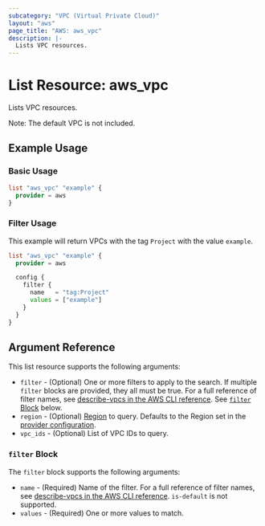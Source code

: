 ```yaml
---
subcategory: "VPC (Virtual Private Cloud)"
layout: "aws"
page_title: "AWS: aws_vpc"
description: |-
  Lists VPC resources.
---
```


# List Resource: aws_vpc

Lists VPC resources.

Note: The default VPC is not included.

## Example Usage

### Basic Usage

```terraform
list "aws_vpc" "example" {
  provider = aws
}
```

### Filter Usage

This example will return VPCs with the tag `Project` with the value `example`.

```terraform
list "aws_vpc" "example" {
  provider = aws

  config {
    filter {
      name   = "tag:Project"
      values = ["example"]
    }
  }
}
```

## Argument Reference

This list resource supports the following arguments:

* `filter` - (Optional) One or more filters to apply to the search.
  If multiple `filter` blocks are provided, they all must be true.
  For a full reference of filter names, see [describe-vpcs in the AWS CLI reference][describe-vpcs].
  See [`filter` Block](#filter-block) below.
* `region` - (Optional) [Region](https://docs.aws.amazon.com/general/latest/gr/rande.html#regional-endpoints) to query.
  Defaults to the Region set in the [provider configuration](https://registry.terraform.io/providers/hashicorp/aws/latest/docs#aws-configuration-reference).
* `vpc_ids` - (Optional) List of VPC IDs to query.

### `filter` Block

The `filter` block supports the following arguments:

* `name` - (Required) Name of the filter.
  For a full reference of filter names, see [describe-vpcs in the AWS CLI reference][describe-vpcs].
  `is-default` is not supported.
* `values` - (Required) One or more values to match.

[describe-vpcs]: http://docs.aws.amazon.com/cli/latest/reference/ec2/describe-vpcs.html
